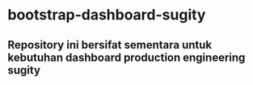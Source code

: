 # bootstrap-dashboard-sugity

## Repository ini bersifat sementara untuk kebutuhan dashboard production engineering sugity
